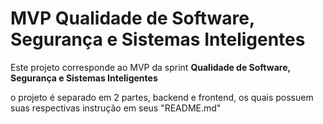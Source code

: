 # MVP Qualidade de Software, Segurança e Sistemas Inteligentes

Este projeto corresponde ao MVP da sprint  **Qualidade de Software, Segurança e Sistemas Inteligentes**

o projeto é separado em 2 partes, backend e frontend, os quais possuem suas respectivas instrução em seus "README.md"
